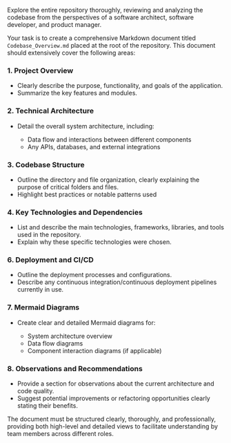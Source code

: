 

Explore the entire repository thoroughly, reviewing and analyzing the codebase from 
the perspectives of a software architect, software developer, and product manager.

Your task is to create a comprehensive Markdown document titled `Codebase_Overview.md` placed at the root of the repository. 
This document should extensively cover the following areas:

### 1. Project Overview

* Clearly describe the purpose, functionality, and goals of the application.
* Summarize the key features and modules.

### 2. Technical Architecture

* Detail the overall system architecture, including:

  * Data flow and interactions between different components
  * Any APIs, databases, and external integrations

### 3. Codebase Structure

* Outline the directory and file organization, clearly explaining the purpose of critical folders and files.
* Highlight best practices or notable patterns used

### 4. Key Technologies and Dependencies

* List and describe the main technologies, frameworks, libraries, and tools used in the repository.
* Explain why these specific technologies were chosen.


### 6. Deployment and CI/CD

* Outline the deployment processes and configurations.
* Describe any continuous integration/continuous deployment pipelines currently in use.

### 7. Mermaid Diagrams

* Create clear and detailed Mermaid diagrams for:

  * System architecture overview
  * Data flow diagrams
  * Component interaction diagrams (if applicable)

### 8. Observations and Recommendations

* Provide a section for observations about the current architecture and code quality.
* Suggest potential improvements or refactoring opportunities clearly stating their benefits.

The document must be structured clearly, thoroughly, and professionally, providing both 
high-level and detailed views to facilitate understanding by team members across different roles.

